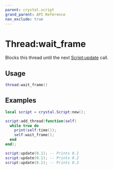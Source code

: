 ```yaml
---
parent: crystal.script
grand_parent: API Reference
nav_exclude: true
---
```


# Thread:wait_frame

Blocks this thread until the next [Script:update](script_update) call.

## Usage

```lua
thread:wait_frame()
```

## Examples

```lua
local script = crystal.Script:new();

script:add_thread(function(self)
  while true do
    print(self:time());
    self:wait_frame();
  end
end);

script:update(0.1); -- Prints 0.1
script:update(0.1); -- Prints 0.2
script:update(0.1); -- Prints 0.3
```
